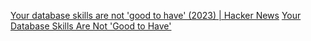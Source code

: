 
[Your database skills are not 'good to have' (2023) | Hacker News](https://news.ycombinator.com/item?id=39892583)
[Your Database Skills Are Not 'Good to Have'](https://renegadeotter.com/2023/11/12/your-database-skills-are-not-good-to-have.html)
